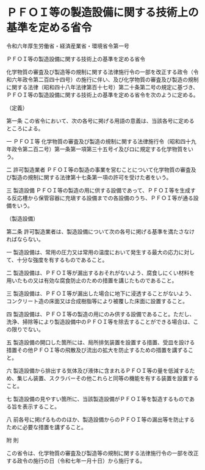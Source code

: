# ＰＦＯＩ等の製造設備に関する技術上の基準を定める省令

令和六年厚生労働省・経済産業省・環境省令第一号

ＰＦＯＩ等の製造設備に関する技術上の基準を定める省令

化学物質の審査及び製造等の規制に関する法律施行令の一部を改正する政令（令和六年政令第二百四十四号）の施行に伴い、及び化学物質の審査及び製造の規制に関する法律（昭和四十八年法律第百十七号）第二十条第二号の規定に基づき、ＰＦＯＩ等の製造設備に関する技術上の基準を定める省令を次のように定める。

（定義）

第一条 この省令において、次の各号に掲げる用語の意義は、当該各号に定めるところによる。

一 ＰＦＯＩ等 化学物質の審査及び製造の規制に関する法律施行令（昭和四十九年政令第二百二号）第一条第一項第三十五号イ及びロに規定する化学物質をいう。

二 許可製造業者 ＰＦＯＩ等の製造の事業を営むことについて化学物質の審査及び製造の規制に関する法律第十七条第一項の許可を受けた者をいう。

三 製造設備 ＰＦＯＩ等の製造の用に供する設備であって、ＰＦＯＩ等を生成する反応槽から保管容器に充塡する設備までの各設備のうち、ＰＦＯＩ等が通る設備をいう。

（製造設備）

第二条 許可製造業者は、製造設備について次の各号に掲げる基準を満たさなければならない。

一 製造設備は、常用の圧力又は常用の温度において発生する最大の応力に対して、十分な強度を有するものであること。

二 製造設備は、ＰＦＯＩ等が漏出するおそれがないよう、腐食しにくい材料を用いたもの又は有効な腐食防止のための措置を講じたものであること。

三 製造設備は、ＰＦＯＩ等が漏出した場合に地下に浸透することがないよう、コンクリート造の床面又は合成樹脂等により被覆した床面に設置すること。

四 製造設備は、ＰＦＯＩ等の製造の用にのみ供する設備であること。ただし、洗浄、掃除等により製造設備中のＰＦＯＩ等を除去することができる場合は、この限りでない。

五 製造設備の開口した箇所には、局所排気装置を設置する措置、受皿を設ける措置その他ＰＦＯＩ等の飛散及び流出の拡大を防止するための措置を講ずること。

六 製造設備から排出する気体及び液体に含まれるＰＦＯＩ等の量を低減するため、集じん装置、スクラバーその他これらと同等の機能を有する装置を設置すること。

七 製造設備の見やすい箇所に、当該製造設備がＰＦＯＩ等を製造するものである旨を表示すること。

八 前各号に掲げるもののほか、製造設備からのＰＦＯＩ等の漏出等を防止するために必要な措置を講ずること。

附 則

この省令は、化学物質の審査及び製造等の規制に関する法律施行令の一部を改正する政令の施行の日（令和七年一月十日）から施行する。
